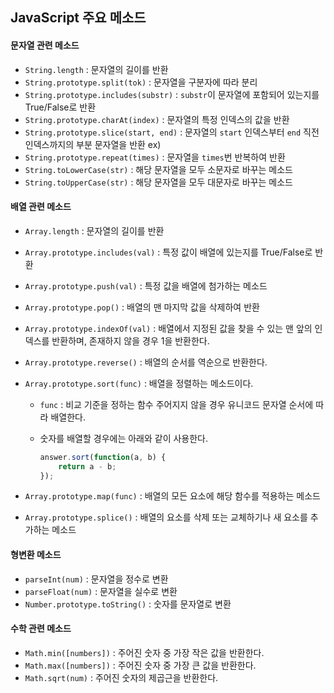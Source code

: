## JavaScript 주요 메소드

#### 문자열 관련 메소드

- `String.length` : 문자열의 길이를 반환
- `String.prototype.split(tok)` : 문자열을 구분자에 따라 분리
- `String.prototype.includes(substr)` : `substr`이 문자열에 포함되어 있는지를 True/False로 반환
- `String.prototype.charAt(index)` : 문자열의 특정 인덱스의 값을 반환
- `String.prototype.slice(start, end)` : 문자열의 `start` 인덱스부터 `end` 직전 인덱스까지의 부분 문자열을 반환  ex) 
- `String.prototype.repeat(times)` : 문자열을 `times`번 반복하여 반환
- `String.toLowerCase(str)` : 해당 문자열을 모두 소문자로 바꾸는 메소드
- `String.toUpperCase(str)` : 해당 문자열을 모두 대문자로 바꾸는 메소드

#### 배열 관련 메소드

- `Array.length` : 문자열의 길이를 반환
- `Array.prototype.includes(val)` : 특정 값이 배열에 있는지를 True/False로 반환
- `Array.prototype.push(val)` : 특정 값을 배열에 첨가하는 메소드
- `Array.prototype.pop()` : 배열의 맨 마지막 값을 삭제하여 반환
- `Array.prototype.indexOf(val)` : 배열에서 지정된 값을 찾을 수 있는 맨 앞의 인덱스를 반환하며, 존재하지 않을 경우 1을 반환한다. 
- `Array.prototype.reverse()` : 배열의 순서를 역순으로 반환한다.

- `Array.prototype.sort(func)` : 배열을 정렬하는 메소드이다.

  - `func` : 비교 기준을 정하는 함수
    주어지지 않을 경우 유니코드 문자열 순서에 따라 배열한다.

  - 숫자를 배열할 경우에는 아래와 같이 사용한다.

    ```js
    answer.sort(function(a, b) {
        return a - b;
    });
    ```

- `Array.prototype.map(func)` : 배열의 모든 요소에 해당 함수를 적용하는 메소드

- `Array.prototype.splice()` : 배열의 요소를 삭제 또는 교체하기나 새 요소를 추가하는 메소드

#### 형변환 메소드

- `parseInt(num)` : 문자열을 정수로 변환
- `parseFloat(num)` : 문자열을 실수로 변환
- `Number.prototype.toString()` : 숫자를 문자열로 변환

#### 수학 관련 메소드

- `Math.min([numbers])` : 주어진 숫자 중 가장 작은 값을 반환한다.
- `Math.max([numbers])` : 주어진 숫자 중 가장 큰 값을 반환한다.
- `Math.sqrt(num)` : 주어진 숫자의 제곱근을 반환한다.
